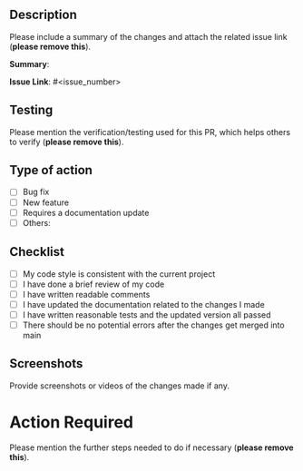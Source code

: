 ## Description

Please include a summary of the changes and attach the related issue link (**please remove this**). 

**Summary**: 

**Issue Link**: #<issue_number>

## Testing

Please mention the verification/testing used for this PR, which helps others to verify (**please remove this**).

## Type of action

- [ ] Bug fix 
- [ ] New feature
- [ ] Requires a documentation update
- [ ] Others: 

## Checklist

- [ ] My code style is consistent with the current project
- [ ] I have done a brief review of my code
- [ ] I have written readable comments
- [ ] I have updated the documentation related to the changes I made
- [ ] I have written reasonable tests and the updated version all passed
- [ ] There should be no potential errors after the changes get merged into main

## Screenshots

Provide screenshots or videos of the changes made if any.

# Action Required

Please mention the further steps needed to do if necessary  (**please remove this**).
